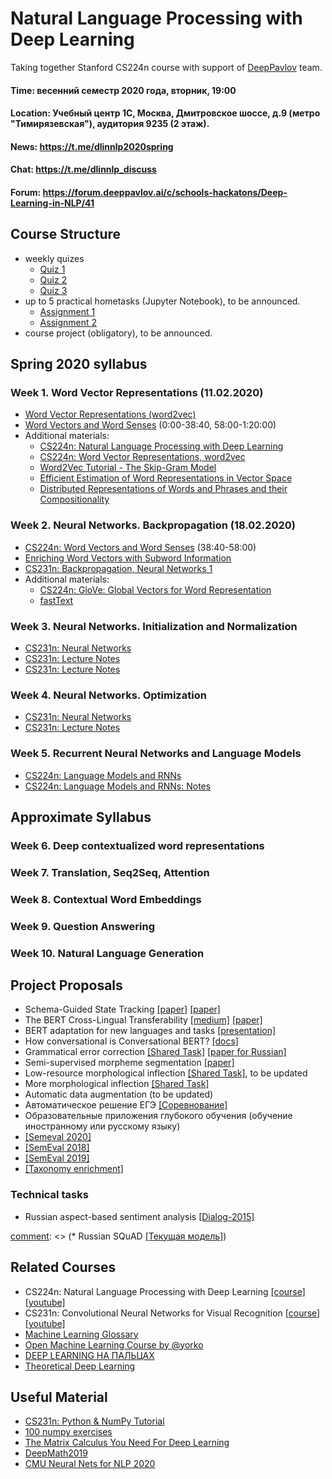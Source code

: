 # Natural Language Processing with Deep Learning
Taking together Stanford CS224n course with support of [DeepPavlov](https://deeppavlov.ai/) team.

#### Time: весенний семестр 2020 года, вторник, 19:00

#### Location: Учебный центр 1С, Москва, Дмитровское шоссе, д.9 (метро "Тимирязевская"), аудитория 9235 (2 этаж).

#### News: https://t.me/dlinnlp2020spring

#### Chat: https://t.me/dlinnlp_discuss

#### Forum: https://forum.deeppavlov.ai/c/schools-hackatons/Deep-Learning-in-NLP/41

## Course Structure

* weekly quizes
  * [Quiz 1](https://forms.gle/2Gjgq1ot1dFhQsNZ7)
  * [Quiz 2](https://forms.gle/1kUsvhcmNt7hXsRh7)
  * [Quiz 3](https://forms.gle/zyxKGxpwLi3FANE16)
* up to 5 practical hometasks (Jupyter Notebook), to be announced.
  * [Assignment 1](https://classroom.github.com/a/lU_lW_7H)
  * [Assignment 2](https://classroom.github.com/a/SvJ6u-QK)
* course project (obligatory), to be announced.

## Spring 2020 syllabus 

### Week 1. Word Vector Representations (11.02.2020)

* [Word Vector Representations (word2vec)](https://youtu.be/8rXD5-xhemo)
* [Word Vectors and Word Senses](https://youtu.be/kEMJRjEdNzM) (0:00-38:40, 58:00-1:20:00)
* Additional materials:
  * [CS224n: Natural Language Processing with Deep Learning](https://youtu.be/OQQ-W_63UgQ)
  * [CS224n: Word Vector Representations, word2vec](https://youtu.be/ERibwqs9p38)
  * [Word2Vec Tutorial - The Skip-Gram Model](http://mccormickml.com/2016/04/19/word2vec-tutorial-the-skip-gram-model)
  * [Efficient Estimation of Word Representations in Vector Space](https://arxiv.org/pdf/1301.3781.pdf)
  * [Distributed Representations of Words and Phrases and their Compositionality](https://arxiv.org/pdf/1310.4546.pdf)
 
### Week 2. Neural Networks. Backpropagation (18.02.2020)
 
 * [CS224n: Word Vectors and Word Senses](https://youtu.be/kEMJRjEdNzM) (38:40-58:00)
 * [Enriching Word Vectors with Subword Information](https://www.mitpressjournals.org/doi/pdfplus/10.1162/tacl_a_00051)
 * [CS231n: Backpropagation, Neural Networks 1](https://youtu.be/i94OvYb6noo)
 * Additional materials:
    * [CS224n: GloVe: Global Vectors for Word Representation](https://youtu.be/ASn7ExxLZws)
    * [fastText](https://youtu.be/CHcExDsDeHU)
    
### Week 3. Neural Networks. Initialization and Normalization
 * [CS231n: Neural Networks](https://www.youtube.com/watch?v=gYpoJMlgyXA)
 * [CS231n: Lecture Notes](http://cs231n.github.io/neural-networks-1)
 * [CS231n: Lecture Notes](http://cs231n.github.io/neural-networks-2)
  
### Week 4. Neural Networks. Optimization

 * [CS231n: Neural Networks](https://www.youtube.com/watch?v=hd_KFJ5ktUc)
 * [CS231n: Lecture Notes](http://cs231n.github.io/neural-networks-3)

### Week 5. Recurrent Neural Networks and Language Models

 * [CS224n: Language Models and RNNs](https://youtu.be/iWea12EAu6U)
 * [CS224n: Language Models and RNNs: Notes](http://web.stanford.edu/class/cs224n/readings/cs224n-2019-notes05-LM_RNN.pdf)
   
## Approximate Syllabus

### Week 6. Deep contextualized word representations

[comment]: <> (1. Deep contextualized word representations, Peters et al., 2018)

[comment]: <> (1. Universal Language Model Fine-tuning for Text Classification, Howard and Ruder, 2018)

[comment]: <> (1. towardsdatascience.com/elmo-helps-to-further-improve-your-word-embeddings-c6ed2c9df95f)

[comment]: <> (1. nlp.fast.ai)

[comment]: <> (1. jalammar.github.io/illustrated-bert)

[comment]: <> (https://youtu.be/Lg6MZw_OOLI)

### Week 7. Translation, Seq2Seq, Attention

[comment]: <> (Для подготовки к нему посмотрите вот эту лекцию cs224n:https://youtu.be/7m6noV5-l1E)

[comment]: <> (https://clck.ru/FQ8gR)

[comment]: <> (https://clck.ru/FS497)

### Week 8. Contextual Word Embeddings

### Week 9. Question Answering

### Week 10. Natural Language Generation

## Project Proposals
 * Schema-Guided State Tracking [[paper]](https://arxiv.org/pdf/1909.05855.pdf) [[paper]](https://arxiv.org/pdf/1910.03544.pdf)
 * The BERT Cross-Lingual Transferability [[medium]](https://towardsdatascience.com/bert-based-cross-lingual-question-answering-with-deeppavlov-704242c2ac6f?source=friends_link&sk=b7aef1c29b8a8f067fe62e3bfbea2292) [[paper]](https://arxiv.org/pdf/1906.01502.pdf)
 * BERT adaptation for new languages and tasks [[presentation]](files/main_Huawei.pdf)
 * How conversational is Conversational BERT? [[docs]](http://docs.deeppavlov.ai/en/master/features/models/bert.html)
 * Grammatical error correction [[Shared Task]](https://www.cl.cam.ac.uk/research/nl/bea2019st) [[paper for Russian]](https://arxiv.org/pdf/1910.00353.pdf)
 * Semi-supervised morpheme segmentation [[paper]](https://www.aclweb.org/anthology/W19-4218.pdf)
 * Low-resource morphological inflection [[Shared Task]](https://sigmorphon.github.io/sharedtasks/2018/), to be updated
 * More morphological inflection [[Shared Task]](https://sigmorphon.github.io/sharedtasks/2020/)
 * Automatic data augmentation (to be updated)
 * Автоматическое решение ЕГЭ [[Соревнование]](https://ai-journey.ru/competitions)
 * Образовательные приложения глубокого обучения (обучение иностранному или русскому языку)
 * [[Semeval 2020]](http://alt.qcri.org/semeval2020/index.php?id=tasks)
 * [[SemEval 2018]](http://alt.qcri.org/semeval2018/index.php?id=tasks)
 * [[SemEval 2019]](http://alt.qcri.org/semeval2019/index.php?id=tasks)
 * [[Taxonomy enrichment]](https://competitions.codalab.org/competitions/22168)

 ### Technical tasks
 * Russian aspect-based sentiment analysis [[Dialog-2015]](http://www.dialog-21.ru/evaluation/2015/sentiment/)
 
 [comment]: <> (* Russian SQuAD [[Текущая модель]](http://docs.deeppavlov.ai/en/master/features/models/squad.html#sdsj-task-b))
 

## Related Courses
* CS224n: Natural Language Processing with Deep Learning [[course]](http://web.stanford.edu/class/cs224n/) [[youtube]](https://www.youtube.com/playlist?list=PLoROMvodv4rOhcuXMZkNm7j3fVwBBY42z)
* CS231n: Convolutional Neural Networks for Visual Recognition [[course]](http://cs231n.stanford.edu/) [[youtube]](https://www.youtube.com/playlist?list=PL3FW7Lu3i5JvHM8ljYj-zLfQRF3EO8sYv)
* [Machine Learning Glossary](https://clck.ru/FFZ2x)
* [Open Machine Learning Course by @yorko](http://mlcourse.ai)
* [DEEP LEARNING НА ПАЛЬЦАХ](http://dlcourse.ai)
* [Theoretical Deep Learning](https://github.com/deepmipt/tdl4)

## Useful Material
* [CS231n: Python & NumPy Tutorial](https://clck.ru/FKKEy)
* [100 numpy exercises](http://github.com/rougier/numpy-100)
* [The Matrix Calculus You Need For Deep Learning](https://arxiv.org/abs/1802.01528)
* [DeepMath2019](https://www.youtube.com/playlist?list=PLWQvhvMdDChzsThHFe4lYAff3pu2m0v2H)
* [CMU Neural Nets for NLP 2020](https://www.youtube.com/playlist?list=PL8PYTP1V4I8CJ7nMxMC8aXv8WqKYwj-aJ)

